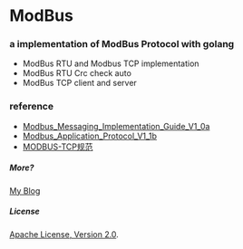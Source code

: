 ModBus
======
### a implementation of ModBus Protocol with golang
- ModBus RTU and Modbus TCP implementation
- ModBus RTU Crc check auto
- ModBus TCP client and server
### reference
- [Modbus_Messaging_Implementation_Guide_V1_0a](http://www.modbus.org/docs/Modbus_Messaging_Implementation_Guide_V1_0a.pdf)
- [Modbus_Application_Protocol_V1_1b](http://www.modbus.org/docs/Modbus_Application_Protocol_V1_1b.pdf)
- [MODBUS-TCP规范](http://www.ad.siemens.com.cn/club/bbs/upload/2011/20110817/87980629MODBUS-TCP%E8%A7%84%E8%8C%83%EF%BC%88%E4%B8%AD%E6%96%87%E7%89%88%EF%BC%89.pdf)
##### More? 
[My Blog](http://www.lubia.me)

##### License
[Apache License, Version 2.0](http://www.apache.org/licenses/LICENSE-2.0.html).
